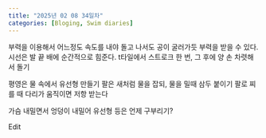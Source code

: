 ```yaml
---
title: "2025년 02 08 34일차"
categories: [Bloging, Swim diaries]
---
```




부력을 이용해서 어느정도 속도를 내야 돌고 나서도 공이 굴러가듯 부력을 받을 수 있다.
시선은 발 끝 배에 순간적으로 힘준다. t타일에서 스트로크 한 번, 그 후에 양 손 차렷해서 돌기

평영은 물 속에서 유선형 만들기
팔은 새처럼 물을 잡되, 물을 밀때 삼두 붙이기
팔로 찌를 때 다리가 움직이면 저항 받는다

가슴 내밀면서 엉덩이 내밀어 유선형
등은 언제 구부리기?

Edit
